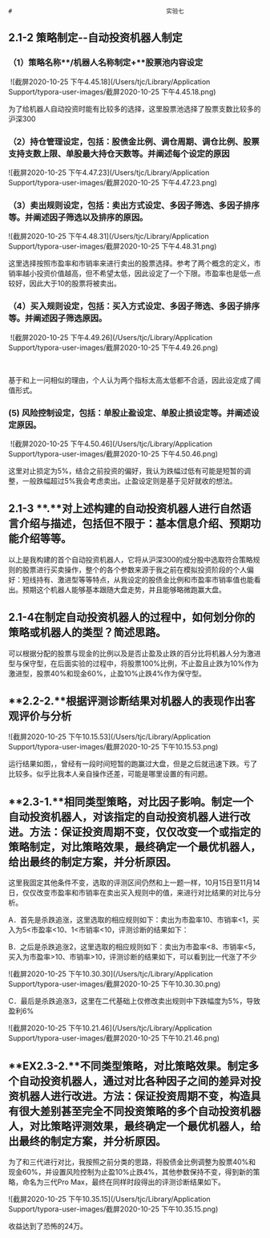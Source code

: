 																							# 											实验七

## 2.1-2 策略制定--自动投资机器人制定

### （1）策略名称**/**机器⼈名称制定**+**股票池内容设定

​		![截屏2020-10-25 下午4.45.18](/Users/tjc/Library/Application Support/typora-user-images/截屏2020-10-25 下午4.45.18.png)

​		为了给机器⼈⾃动投资时能有⽐较多的选择，这⾥股票池选择了股票⽀数⽐较多的沪深300

### （2）持仓管理设定，包括：股债⾦⽐例、调仓周期、调仓⽐例、股票⽀持⽀数上限、单股最⼤持仓天数等。并阐述每个设定的原因



![截屏2020-10-25 下午4.47.23](/Users/tjc/Library/Application Support/typora-user-images/截屏2020-10-25 下午4.47.23.png)



### （3）卖出规则设定，包括：卖出⽅式设定、多因⼦筛选、多因⼦排序等。并阐述因⼦筛选以及排序的原因。

![截屏2020-10-25 下午4.48.31](/Users/tjc/Library/Application Support/typora-user-images/截屏2020-10-25 下午4.48.31.png)

这⾥选择按照市盈率和市销率来进⾏卖出的股票选择。参考了两个概念的定义，市销率越⼩投资价值越⾼，但不希望太低，因此设定了⼀个下限。市盈率也是低⼀点较好，因此⼤于10的股票将被卖出。

### （4）买⼊规则设定，包括：买⼊⽅式设定、多因⼦筛选、多因⼦排序等。并阐述因⼦筛选原因。

​		![截屏2020-10-25 下午4.49.26](/Users/tjc/Library/Application Support/typora-user-images/截屏2020-10-25 下午4.49.26.png)

​	

​	基于和上⼀问相似的理由，个⼈认为两个指标太⾼太低都不合适，因此设定成了阈值形式。

###   (5) ⻛险控制设定，包括：单股⽌盈设定、单股⽌损设定等。并阐述设定原因。

​		![截屏2020-10-25 下午4.50.46](/Users/tjc/Library/Application Support/typora-user-images/截屏2020-10-25 下午4.50.46.png)

​    这⾥对⽌损定为5%，结合之前投资的偏好，我认为跌幅过低有可能是短暂的调整，⼀般跌幅超过5%我会考虑卖出。⽌盈设定则是基于⻅好就收的想法。



## 2.1-3 **.**对上述构建的⾃动投资机器⼈进⾏⾃然语⾔介绍与描述，包括但不限于：基本信息介绍、预期功能介绍等等。

以上是我构建的⾸个⾃动投资机器⼈，它将从沪深300的成分股中选取符合策略规则的股票进⾏买卖操作，整个的各个参数来源于我之前在模拟投资阶段的个⼈偏好：短线持有、激进型等等特点，从我设定的股债⾦⽐例和市盈率市销率值也能看出。预期这个机器⼈能够基本跟随⼤盘⾛势，并且能够略微跑赢⼤盘。

## 2.1-4在制定⾃动投资机器⼈的过程中，如何划分你的策略或机器⼈的类型？简述思路。

可以根据分配的股票与现⾦的⽐例以及是否⽌盈及⽌跌的百分⽐将机器⼈分为激进型与保守型，在后⾯实验的过程中，将股票100%⽐例，不⽌盈且⽌跌为10%作为激进型，股票40%和现⾦60%，⽌盈10%⽌跌4%作为保守型。

## **2.2-2.**根据评测诊断结果对机器⼈的表现作出客观评价与分析

![截屏2020-10-25 下午10.15.53](/Users/tjc/Library/Application Support/typora-user-images/截屏2020-10-25 下午10.15.53.png)

运行结果如图，，曾经有一段时间短暂的跑赢过大盘，但是之后就迅速下跌。亏了比较多。似乎比我本人亲自操作还差，可能是哪里设置的有问题。



## **2.3-1.**相同类型策略，对⽐因⼦影响。制定⼀个⾃动投资机器⼈，对该指定的⾃动投资机器⼈进⾏改进。⽅法：保证投资周期不变，仅仅改变⼀个或指定的策略制定，对⽐策略效果，最终确定⼀个最优机器⼈，给出最终的制定⽅案，并分析原因。

这⾥我固定其他条件不变，选取的评测区间仍然和上⼀题⼀样，10⽉15⽇⾄11⽉14⽇，仅仅改变市盈率和市销率在卖出买⼊规则中的值，来进⾏对⽐结果的对⽐与分析。

A．⾸先是杀跌追涨，这⾥选取的相应规则如下：卖出为市盈率10、市销率<1，买⼊为5<市盈率<10、1<市销率<10，评测诊断的结果如下：

B．之后是杀跌追涨2，这⾥选取的相应规则如下：卖出为市盈率<8、市销率<5，买⼊为市盈率>10、市销率>10，评测诊断的结果如下，可以看到比一代涨了不少

![截屏2020-10-25 下午10.30.30](/Users/tjc/Library/Application Support/typora-user-images/截屏2020-10-25 下午10.30.30.png)



C．最后是杀跌追涨3，这⾥在⼆代基础上仅修改卖出规则中下跌幅度为5%，导致盈利6%





![截屏2020-10-25 下午10.21.46](/Users/tjc/Library/Application Support/typora-user-images/截屏2020-10-25 下午10.21.46.png)



## **EX2.3-2.**不同类型策略，对⽐策略效果。制定多个⾃动投资机器⼈，通过对⽐各种因⼦之间的差异对投资机器⼈进⾏改进。⽅法：保证投资周期不变，构造具有很⼤差别甚⾄完全不同投资策略的多个⾃动投资机器⼈，对⽐策略评测效果，最终确定⼀个最优机器⼈，给出最终的制定⽅案，并分析原因。

为了和三代进⾏对⽐，我按照之前分类的思路，将股债⾦⽐例调整为股票40%和现⾦60%，并设置⻛险控制为⽌盈10%⽌跌4%，其他参数保持不变，得到新的策略，命名为三代Pro Max，最终在同样时段得出的评测诊断结果如下。

![截屏2020-10-25 下午10.35.15](/Users/tjc/Library/Application Support/typora-user-images/截屏2020-10-25 下午10.35.15.png)

收益达到了恐怖的24万。